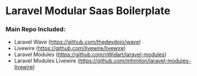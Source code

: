 # Laravel Modular Saas Boilerplate

### Main Repo Included:
- Laravel Wave (https://github.com/thedevdojo/wave)
- Livewire (https://github.com/livewire/livewire)
- Laravel Modules (https://github.com/nWidart/laravel-modules)
- Laravel Modules Livewire (https://github.com/mhmiton/laravel-modules-livewire)
